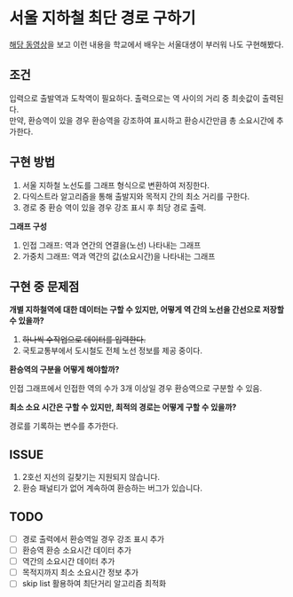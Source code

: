 # 서울 지하철 최단 경로 구하기

[해당 동영상](https://www.youtube.com/watch?v=_y6sPa3TZz4)을 보고 이런 내용을 학교에서 배우는 서울대생이 부러워 나도 구현해봤다. 

## 조건
입력으로 출발역과 도착역이 필요하다. 출력으로는 역 사이의 거리 중 최솟값이 출력된다.\
만약, 환승역이 있을 경우 환승역을 강조하여 표시하고 환승시간만큼 총 소요시간에 추가한다.

## 구현 방법

1. 서울 지하철 노선도를 그래프 형식으로 변환하여 저징한다.
2. 다익스트라 알고리즘을 통해 출발지와 목적지 간의 최소 거리를 구한다.
3. 경로 중 환승 역이 있을 경우 강조 표시 후 최당 경로 출력.

<b>그래프 구성</b>
1. 인접 그래프: 역과 연간의 연결을(노선) 나타내는 그래프
2. 가중치 그래프: 역과 역간의 값(소요시간)을 나타내는 그래프

## 구현 중 문제점

<b>개별 지하철역에 대한 데이터는 구할 수 있지만, 어떻게 역 간의 노선을 간선으로 저장할 수 있을까?</b> 

1. ~~하나씩 수작업으로 데이터를 입력한다.~~
2. 국토교통부에서 도시철도 전체 노선 정보를 제공 중이다.

<b>환승역의 구분을 어떻게 해야할까?</b>

인접 그래프에서 인접한 역의 수가 3개 이상일 경우 환승역으로 구분할 수 있음.

<b>최소 소요 시간은 구할 수 있지만, 최적의 경로는 어떻게 구할 수 있을까?</b>

경로를 기록하는 변수를 추가한다.

## ISSUE

1. 2호선 지선의 길찾기는 지원되지 않습니다.
2. 환승 패널티가 없어 계속하여 환승하는 버그가 있습니다.

## TODO

- [ ] 경로 출력에서 환승역일 경우 강조 표시 추가
- [ ] 환승역 환승 소요시간 데이터 추가
- [ ] 역간의 소요시간 데이터 추가
- [ ] 목적지까지 최소 소요시간 정보 추가
- [ ] skip list 활용하여 최단거리 알고리즘 최적화
